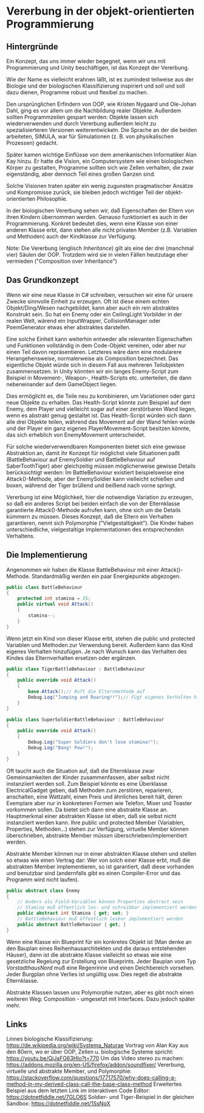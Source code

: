 # Vererbung in der objekt-orientierten Programmierung #
## Hintergründe ##

Ein Konzept, das uns immer wieder begegnet, wenn wir uns mit Programmierung und Unity beschäftigen, ist das Konzept der Vererbung. 

Wie der Name es vielleicht erahnen läßt, ist es zumindest teilweise aus der Biologie und der biologischen Klassifizierung inspiriert und soll und soll dazu dienen, Programme robust und flexibel zu machen.

Den ursprünglichen Erfindern von OOP, wie Kristen Nygaard und Ole-Johan Dahl, ging es vor allem um die Nachbildung realer Objekte. Außerdem sollten Programmzeilen gespart werden: Objekte lassen sich wiederverwenden und durch Vererbung außerdem leicht zu spezialisierteren Versionen weiterentwickeln. Die Sprache an der die beiden arbeiteten, SIMULA, war für Simulationen (z. B. von physikalischen Prozessen) gedacht. 

Später kamen wichtige Einflüsse von dem amerikanischen Informatiker Alan Kay hinzu. Er hatte die Vision, ein Computersystem wie einen biologischen Körper zu gestalten, Programme sollten sich wie Zellen verhalten, die zwar eigenständig, aber dennoch Teil eines großen Ganzen sind.

Solche Visionen traten später ein wenig zugunsten pragmatischer Ansätze und Kompromisse zurück, sie bleiben jedoch wichtiger Teil der objekt-orientierten Philosophie.

In der biologischen Vererbung sehen wir, daß Eigenschaften der Eltern von ihren Kindern übernommen werden. Genauso funktioniert es auch in der Programmierung. Konkret bedeutet dies, wenn eine Klasse von einer anderen Klasse erbt, dann stehen alle nicht privaten Member (z.B. Variablen und Methoden) auch der Kindklasse zur Verfügung.

Note: Die Vererbung (englisch _Inheritance_) gilt als eine der drei (manchmal vier) Säulen der OOP. Trotzdem wird sie in vielen Fällen heutzutage eher vermieden ("Composition over Inheritance")

## Das Grundkonzept ##

Wenn wir eine neue Klasse in C# schreiben, versuchen wir eine für unsere Zwecke sinnvolle Einheit zu erzeugen. Oft ist diese einem echten Objekt/Ding/Wesen nachgebildet, kann aber auch ein rein abstraktes Konstrukt sein. So hat ein Enemy oder ein CeilingLight Vorbilder in der realen Welt, wärend ein InputWrapper, CollisionManager oder PoemGenerator etwas eher abstraktes darstellen. 

Eine solche Einheit kann weiterhin entweder alle relevanten Eigenschaften und Funktionen vollständig in dem Code-Objekt vereinen, oder aber nur einen Teil davon repräsentieren. Letzteres wäre dann eine modularere Herangehensweise, normalerweise als Composition bezeichnet. Das eigentliche Objekt würde sich in diesem Fall aus mehreren Teilobjekten zusammensetzen. In Unity könnten wir ein langes Enemy-Script zum Beispiel in Movement-, Weapon-, Health-Scripts etc. unterteilen, die dann nebeneinander auf dem GameObject liegen. 

Dies ermöglicht es, die Teile neu zu kombinieren, um Variationen oder ganz neue Objekte zu erhalten. Das Health-Script könnte zum Beispiel auf dem Enemy, dem Player und vielleicht sogar auf einer zerstörbaren Wand liegen, wenn es abstrakt genug gestaltet ist. Das Health-Script würden sich dann alle drei Objekte teilen, während das Movement auf der Wand fehlen würde und der Player ein ganz eigenes PlayerMovement-Script besitzen könnte, das sich erheblich von EnemyMovement unterscheidet.

Für solche wiederverwendbaren Komponenten bietet sich eine gewisse Abstraktion an, damit ihr Konzept für möglichst viele Situationen paßt (BattleBehaviour auf EnemySoldier und BattleBehaviour auf SaberToothTiger) aber gleichzeitig müssen möglicherweise gewisse Details berücksichtigt werden: Im BattleBehaviour existiert beispielsweise eine Attack()-Methode, aber der EnemySoldier kann vielleicht schießen und boxen, während der Tiger brüllend und beißend nach vorne springt. 

Vererbung ist eine Möglichkeit, hier die notwendige Variation zu erzeugen, so daß ein anderes Script bei beiden einfach die von der Elternklasse garantierte Attack()-Methode aufrufen kann, ohne sich um die Details kümmern zu müssen. Dieses Konzept, daß die Eltern ein Verhalten garantieren, nennt sich Polymorphie ("Vielgestaltigkeit"). Die Kinder haben unterschiedliche, vielgestaltige Implementationen des entsprechenden Verhaltens.

## Die Implementierung ##

Angenommen wir haben die Klasse BattleBehaviour mit einer Attack()-Methode. Standardmäßig werden ein paar Energiepunkte abgezogen.
```cs
public class BattleBehaviour
{
	protected int stamina = 25;
    public virtual void Attack()
    {
        stamina--;
    }
}
```
Wenn jetzt ein Kind von dieser Klasse erbt, stehen die public und protected Variablen und Methoden zur Verwendung bereit. Außerdem kann das Kind eigenes Verhalten hinzufügen. Je nach Wunsch kann das Verhalten des Kindes das Elternverhalten ersetzen oder ergänzen.

```cs
public class TigerBattleBehaviour : BattleBehaviour
{
    public override void Attack()
    {
        base.Attack();// Ruft die Elternmethode auf
        Debug.Log("Jumping and Roaring!!");// Fügt eigenes Verhalten hinzu
    }
}

public class SuperSoldierBattleBehaviour : BattleBehaviour
{
    public override void Attack()
    {
        Debug.Log("Super Soldiers don't lose stamina!");
        Debug.Log("Bang! Pow!");
    }
}
```
Oft taucht auch die Situation auf, daß die Elternklasse zwar Gemeinsamkeiten der Kinder zusammenfassen, aber selbst nicht instanziiert werden soll. Zum Beispiel könnte es eine Überklasse ElectricalGadget geben, daß Methoden zum zerstören, reparieren, anschalten, eine Wattzahl, einen Preis und ähnliches bereit hält, deren Exemplare aber nur in konkreteren Formen wie Telefon, Mixer und Toaster vorkommen sollen. Da bietet sich dann eine abstrakte Klasse an. Hauptmerkmal einer abstrakten Klasse ist eben, daß sie selbst nicht instanziiert werden kann. Ihre public und protected Member (Variablen, Properties, Methoden...) stehen zur Verfügung, virtuelle Member können überschrieben,  abstrakte Member _müssen_ überschrieben/implementiert werden. 

Abstrakte Member können nur in einer abstrakten Klasse stehen und stellen so etwas wie einen Vertrag dar: Wer von solch einer Klasse erbt, muß die abstrakten Member implementieren, so ist garantiert, daß diese vorhanden und benutzbar sind (andernfalls gibt es einen Compiler-Error und das Programm wird nicht laufen).

```cs
public abstract class Enemy
{
    // Anders als Field-Variablen können Properties abstract sein
    // Stamina muß öffentlich les- und schreibbar implementiert werden
    public abstract int Stamina { get; set; }
    // BattleBehaviour muß öffentlich lesbar implementiert werden
    public abstract BattleBehaviour { get; }
}
```

Wenn eine Klasse ein Blueprint für ein konkretes Objekt ist (Man denke an den Bauplan eines Reihenhausarchitekten und die daraus entstehenden Häuser), dann ist die abstrakte Klasse vielleicht so etwas wie eine gesetzliche Regelung zur Erstellung von Blueprints. Jeder Bauplan vom Typ _VorstadthausNord_ muß eine Regenrinne und einen Deichbereich vorsehen. Jeder Burgplan ohne Verlies ist ungültig usw. Dies regelt die abstrakte Elternklasse.

Abstrakte Klassen lassen uns Polymorphie nutzen, aber es gibt noch einen weiteren Weg: Composition - umgesetzt mit Interfaces. Dazu jedoch später mehr.

## Links ##
Linnes biologische Klassifizierung:
https://de.wikipedia.org/wiki/Systema_Naturae
Vortrag von Alan Kay aus den 80ern, wo er über OOP, Zellen u. biologische Systeme spricht:
https://youtu.be/QjJaFG63Hlo?t=770
Um das Video stereo zu machen:
https://addons.mozilla.org/en-US/firefox/addon/soundfixer/
Vererbung, virtuelle und abstrakte Member, und Polymorphie:
https://stackoverflow.com/questions/17717570/why-does-calling-a-method-in-my-derived-class-call-the-base-class-method
Erweitertes Beispiel aus dem letzten Link im interaktiven Code Editor:
https://dotnetfiddle.net/7GLO6S
Soldier- und Tiger-Beispiel in der gleichen Sandbox:
https://dotnetfiddle.net/1SsNqX